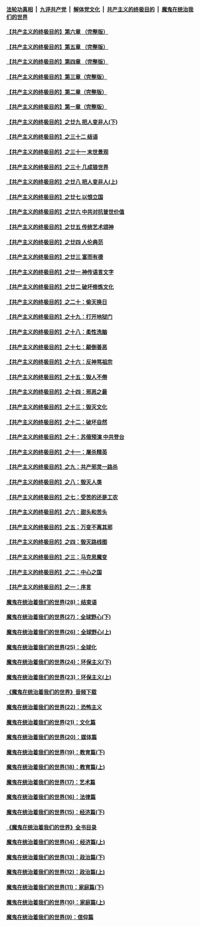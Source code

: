 ####  [法轮功真相](../../../../basic/blob/master/README.md?t=09180300) &nbsp;|&nbsp; [九评共产党](../../../../9ping.md/blob/master/README.md?t=09180300) &nbsp;|&nbsp; [解体党文化](../../../../jtdwh.md/blob/master/README.md?t=09180300)  &nbsp;|&nbsp; [共产主义的终极目的](../../../../gczydzjmd.md/blob/master/README.md?t=09180300) &nbsp;|&nbsp; [魔鬼在统治我们的世界](../../../../mgztzwmdsj.md/blob/master/README.md?t=09180300) 

#### [【共产主义的终极目的】第六章 （完整版）](../pages/nsc422/n11428913.md?t=09180300) 

#### [【共产主义的终极目的】第五章 （完整版）](../pages/nsc422/n11428912.md?t=09180300) 

#### [【共产主义的终极目的】第四章 （完整版）](../pages/nsc422/n11428907.md?t=09180300) 

#### [【共产主义的终极目的】第三章（完整版）](../pages/nsc422/n11428848.md?t=09180300) 

#### [【共产主义的终极目的】第二章（完整版）](../pages/nsc422/n11428831.md?t=09180300) 

#### [【共产主义的终极目的】第一章（完整版）](../pages/nsc422/n11417651.md?t=09180300) 

#### [【共产主义的终极目的】之廿九 把人变非人(下)](../pages/nsc422/n11344140.md?t=09180300) 

#### [【共产主义的终极目的】之三十二 结语](../pages/nsc422/n11360535.md?t=09180300) 

#### [【共产主义的终极目的】之三十一 末世景观](../pages/nsc422/n11351129.md?t=09180300) 

#### [【共产主义的终极目的】之三十 几成狼世界](../pages/nsc422/n11348280.md?t=09180300) 

#### [【共产主义的终极目的】之廿八 把人变非人(上)](../pages/nsc422/n11340492.md?t=09180300) 

#### [【共产主义的终极目的】之廿七 以恨立国](../pages/nsc422/n11336944.md?t=09180300) 

#### [【共产主义的终极目的】之廿六 中共对抗普世价值](../pages/nsc422/n11324785.md?t=09180300) 

#### [【共产主义的终极目的】之廿五 传统艺术颂神](../pages/nsc422/n11296396.md?t=09180300) 

#### [【共产主义的终极目的】之廿四 人伦典范](../pages/nsc422/n11296397.md?t=09180300) 

#### [【共产主义的终极目的】之廿三 富而有德](../pages/nsc422/n11283598.md?t=09180300) 

#### [【共产主义的终极目的】之廿一 神传语言文字](../pages/nsc422/n11263265.md?t=09180300) 

#### [【共产主义的终极目的】之廿二 破坏修炼文化](../pages/nsc422/n11245728.md?t=09180300) 

#### [【共产主义的终极目的】之二十：偷天换日](../pages/nsc422/n11238846.md?t=09180300) 

#### [【共产主义的终极目的】之十九：打开地狱门](../pages/nsc422/n11206376.md?t=09180300) 

#### [【共产主义的终极目的】之十八：柔性洗脑](../pages/nsc422/n11199994.md?t=09180300) 

#### [【共产主义的终极目的】之十七：颠倒善恶](../pages/nsc422/n11179782.md?t=09180300) 

#### [【共产主义的终极目的】之十六：反神骂祖宗](../pages/nsc422/n11166798.md?t=09180300) 

#### [【共产主义的终极目的】之十五：毁人不倦](../pages/nsc422/n11166792.md?t=09180300) 

#### [【共产主义的终极目的】之十四：邪恶之最](../pages/nsc422/n11150249.md?t=09180300) 

#### [【共产主义的终极目的】之十三：毁灭文化](../pages/nsc422/n11135227.md?t=09180300) 

#### [【共产主义的终极目的】之十二：破坏自然](../pages/nsc422/n11135214.md?t=09180300) 

#### [【共产主义的终极目的】之十：苏俄预演 中共登台](../pages/nsc422/n11118424.md?t=09180300) 

#### [【共产主义的终极目的】之十一：屠杀精英](../pages/nsc422/n11118442.md?t=09180300) 

#### [【共产主义的终极目的】之九：共产邪灵一路杀](../pages/nsc422/n11114139.md?t=09180300) 

#### [【共产主义的终极目的】之八：毁灭人类](../pages/nsc422/n11108503.md?t=09180300) 

#### [【共产主义的终极目的】之七：受苦的还是工农](../pages/nsc422/n11101809.md?t=09180300) 

#### [【共产主义的终极目的】之六：甜头和苦头](../pages/nsc422/n11096971.md?t=09180300) 

#### [【共产主义的终极目的】之五：万变不离其邪](../pages/nsc422/n11091285.md?t=09180300) 

#### [【共产主义的终极目的】之四：毁灭路线图](../pages/nsc422/n11086284.md?t=09180300) 

#### [【共产主义的终极目的】之三：马克思魔变](../pages/nsc422/n11061941.md?t=09180300) 

#### [【共产主义的终极目的】之二：中心之国](../pages/nsc422/n11047728.md?t=09180300) 

#### [【共产主义的终极目的】之一：序言](../pages/nsc422/n11086077.md?t=09180300) 

#### [魔鬼在统治着我们的世界(28)：结束语](../pages/nsc422/n10936246.md?t=09180300) 

#### [魔鬼在统治着我们的世界(27)：全球野心(下)](../pages/nsc422/n10928319.md?t=09180300) 

#### [魔鬼在统治着我们的世界(26)：全球野心(上)](../pages/nsc422/n10900318.md?t=09180300) 

#### [魔鬼在统治着我们的世界(25)：全球化](../pages/nsc422/n10788205.md?t=09180300) 

#### [魔鬼在统治着我们的世界(24)：环保主义(下)](../pages/nsc422/n10695307.md?t=09180300) 

#### [魔鬼在统治着我们的世界(23)：环保主义(上)](../pages/nsc422/n10688613.md?t=09180300) 

#### [《魔鬼在统治着我们的世界》音频下载](../pages/nsc422/n10635553.md?t=09180300) 

#### [魔鬼在统治着我们的世界(22)：恐怖主义](../pages/nsc422/n10614727.md?t=09180300) 

#### [魔鬼在统治着我们的世界(21)：文化篇](../pages/nsc422/n10597706.md?t=09180300) 

#### [魔鬼在统治着我们的世界(20)：媒体篇](../pages/nsc422/n10586579.md?t=09180300) 

#### [魔鬼在统治着我们的世界(19)：教育篇(下)](../pages/nsc422/n10564808.md?t=09180300) 

#### [魔鬼在统治着我们的世界(18)：教育篇(上)](../pages/nsc422/n10526970.md?t=09180300) 

#### [魔鬼在统治着我们的世界(17)：艺术篇](../pages/nsc422/n10499093.md?t=09180300) 

#### [魔鬼在统治着我们的世界(16)：法律篇](../pages/nsc422/n10485969.md?t=09180300) 

#### [魔鬼在统治着我们的世界(15)：经济篇(下)](../pages/nsc422/n10469975.md?t=09180300) 

#### [《魔鬼在统治着我们的世界》全书目录](../pages/nsc422/n10464261.md?t=09180300) 

#### [魔鬼在统治着我们的世界(14)：经济篇(上)](../pages/nsc422/n10457370.md?t=09180300) 

#### [魔鬼在统治着我们的世界(13)：政治篇(下)](../pages/nsc422/n10448270.md?t=09180300) 

#### [魔鬼在统治着我们的世界(12)：政治篇(上)](../pages/nsc422/n10444576.md?t=09180300) 

#### [魔鬼在统治着我们的世界(11)：家庭篇(下)](../pages/nsc422/n10440961.md?t=09180300) 

#### [魔鬼在统治着我们的世界(10)：家庭篇(上)](../pages/nsc422/n10435448.md?t=09180300) 

#### [魔鬼在统治着我们的世界(9)：信仰篇](../pages/nsc422/n10432159.md?t=09180300) 

